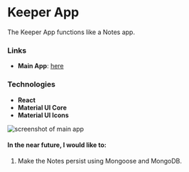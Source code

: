 # Keeper App
The Keeper App functions like a Notes app.

### Links
- **Main App**: [here](https://thekeeperapp.herokuapp.com/)

### Technologies
- **React**
- **Material UI Core**
- **Material UI Icons**

![screenshot of main app](https://res.cloudinary.com/kxnxchukwu/image/upload/v1636576178/keeperapp_ascd4t.png)

#### In the near future, I would like to:

1. Make the Notes persist using Mongoose and MongoDB.